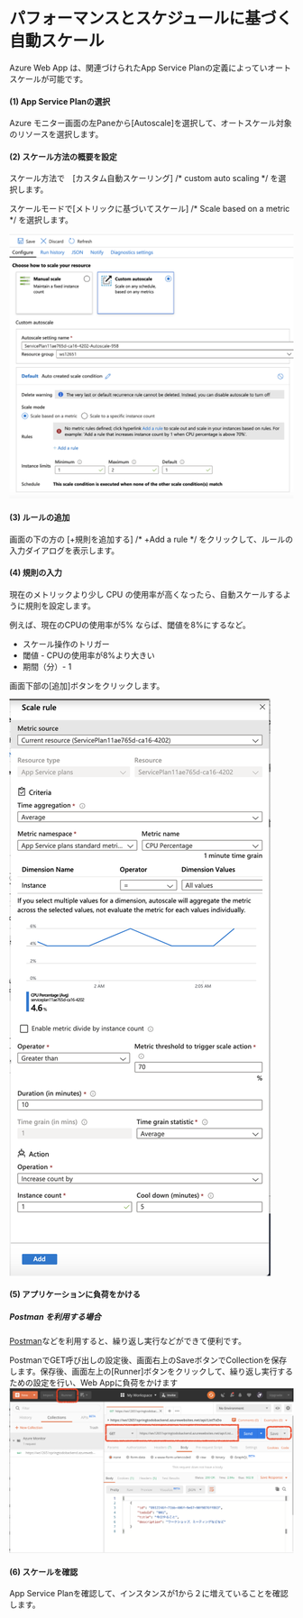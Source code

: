 # パフォーマンスとスケジュールに基づく自動スケール

Azure Web App は、関連づけられたApp Service Planの定義によっていオートスケールが可能です。

#### (1) App Service Planの選択
Azure モニター画面の左Paneから[Autoscale]を選択して、オートスケール対象のリソースを選択します。

#### (2) スケール方法の概要を設定
スケール方法で　[カスタム自動スケーリング] /* custom auto scaling */ を選択します。

スケールモードで[メトリックに基づいてスケール] /* Scale based on a metric */ を選択します。

![autoscale](./images/autoscale-overview.png)

#### (3) ルールの追加

画面の下の方の [+規則を追加する] /* +Add a rule */ をクリックして、ルールの入力ダイアログを表示します。

#### (4) 規則の入力

現在のメトリックより少し CPU の使用率が高くなったら、自動スケールするように規則を設定します。

例えば、現在のCPUの使用率が5% ならば、閾値を8%にするなど。

* スケール操作のトリガー
 * 閾値 - CPUの使用率が8%より大きい
 * 期間（分）- 1

画面下部の[追加]ボタンをクリックします。

![autoscale](./images/autoscale-condition.png)


#### (5) アプリケーションに負荷をかける

##### Postman を利用する場合
[Postman](https://www.getpostman.com/postman)などを利用すると、繰り返し実行などができて便利です。

PostmanでGET呼び出しの設定後、画面右上のSaveボタンでCollectionを保存します。保存後、画面左上の[Runner]ボタンをクリックして、繰り返し実行するための設定を行い、Web Appに負荷をかけます
![Postman](./images/postman-view.png)

#### (6) スケールを確認
App Service Planを確認して、インスタンスが1から２に増えていることを確認します。
